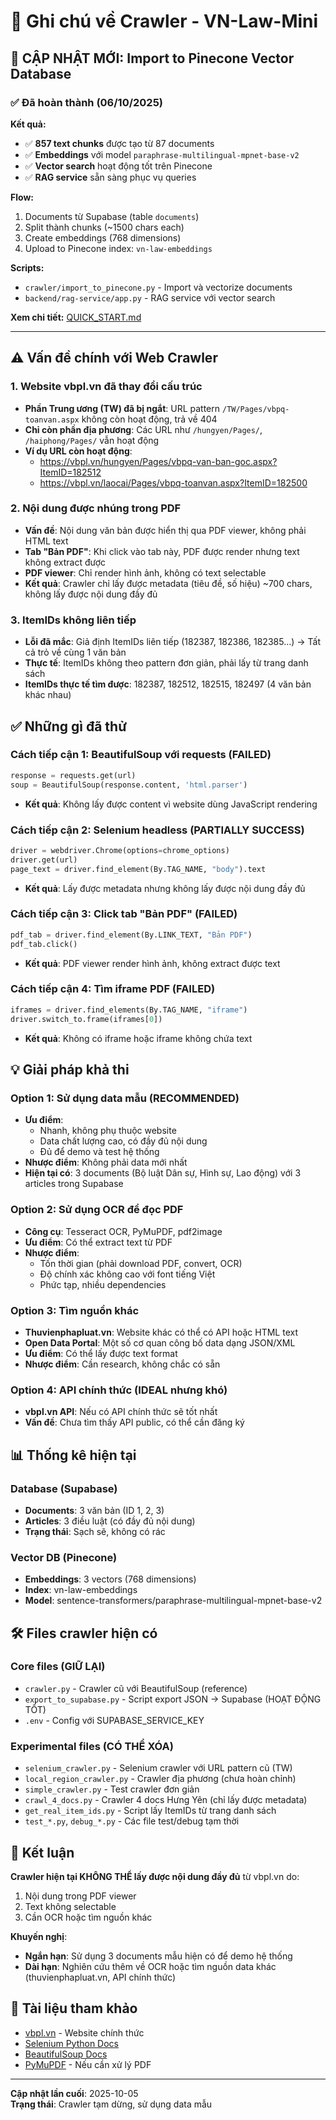 # 📝 Ghi chú về Crawler - VN-Law-Mini

## 🎉 CẬP NHẬT MỚI: Import to Pinecone Vector Database

### ✅ Đã hoàn thành (06/10/2025)

**Kết quả:**
- ✅ **857 text chunks** được tạo từ 87 documents
- ✅ **Embeddings** với model `paraphrase-multilingual-mpnet-base-v2`
- ✅ **Vector search** hoạt động tốt trên Pinecone
- ✅ **RAG service** sẵn sàng phục vụ queries

**Flow:**
1. Documents từ Supabase (table `documents`)
2. Split thành chunks (~1500 chars each)
3. Create embeddings (768 dimensions)
4. Upload to Pinecone index: `vn-law-embeddings`

**Scripts:**
- `crawler/import_to_pinecone.py` - Import và vectorize documents
- `backend/rag-service/app.py` - RAG service với vector search

**Xem chi tiết:** [QUICK_START.md](./QUICK_START.md)

---

## ⚠️ Vấn đề chính với Web Crawler

### 1. Website vbpl.vn đã thay đổi cấu trúc

-   **Phần Trung ương (TW) đã bị ngắt**: URL pattern `/TW/Pages/vbpq-toanvan.aspx` không còn hoạt động, trả về 404
-   **Chỉ còn phần địa phương**: Các URL như `/hungyen/Pages/`, `/haiphong/Pages/` vẫn hoạt động
-   **Ví dụ URL còn hoạt động**:
    -   https://vbpl.vn/hungyen/Pages/vbpq-van-ban-goc.aspx?ItemID=182512
    -   https://vbpl.vn/laocai/Pages/vbpq-toanvan.aspx?ItemID=182500

### 2. Nội dung được nhúng trong PDF

-   **Vấn đề**: Nội dung văn bản được hiển thị qua PDF viewer, không phải HTML text
-   **Tab "Bản PDF"**: Khi click vào tab này, PDF được render nhưng text không extract được
-   **PDF viewer**: Chỉ render hình ảnh, không có text selectable
-   **Kết quả**: Crawler chỉ lấy được metadata (tiêu đề, số hiệu) ~700 chars, không lấy được nội dung đầy đủ

### 3. ItemIDs không liên tiếp

-   **Lỗi đã mắc**: Giả định ItemIDs liên tiếp (182387, 182386, 182385...) → Tất cả trỏ về cùng 1 văn bản
-   **Thực tế**: ItemIDs không theo pattern đơn giản, phải lấy từ trang danh sách
-   **ItemIDs thực tế tìm được**: 182387, 182512, 182515, 182497 (4 văn bản khác nhau)

## ✅ Những gì đã thử

### Cách tiếp cận 1: BeautifulSoup với requests (FAILED)

```python
response = requests.get(url)
soup = BeautifulSoup(response.content, 'html.parser')
```

-   **Kết quả**: Không lấy được content vì website dùng JavaScript rendering

### Cách tiếp cận 2: Selenium headless (PARTIALLY SUCCESS)

```python
driver = webdriver.Chrome(options=chrome_options)
driver.get(url)
page_text = driver.find_element(By.TAG_NAME, "body").text
```

-   **Kết quả**: Lấy được metadata nhưng không lấy được nội dung đầy đủ

### Cách tiếp cận 3: Click tab "Bản PDF" (FAILED)

```python
pdf_tab = driver.find_element(By.LINK_TEXT, "Bản PDF")
pdf_tab.click()
```

-   **Kết quả**: PDF viewer render hình ảnh, không extract được text

### Cách tiếp cận 4: Tìm iframe PDF (FAILED)

```python
iframes = driver.find_elements(By.TAG_NAME, "iframe")
driver.switch_to.frame(iframes[0])
```

-   **Kết quả**: Không có iframe hoặc iframe không chứa text

## 💡 Giải pháp khả thi

### Option 1: Sử dụng data mẫu (RECOMMENDED)

-   **Ưu điểm**:
    -   Nhanh, không phụ thuộc website
    -   Data chất lượng cao, có đầy đủ nội dung
    -   Đủ để demo và test hệ thống
-   **Nhược điểm**: Không phải data mới nhất
-   **Hiện tại có**: 3 documents (Bộ luật Dân sự, Hình sự, Lao động) với 3 articles trong Supabase

### Option 2: Sử dụng OCR để đọc PDF

-   **Công cụ**: Tesseract OCR, PyMuPDF, pdf2image
-   **Ưu điểm**: Có thể extract text từ PDF
-   **Nhược điểm**:
    -   Tốn thời gian (phải download PDF, convert, OCR)
    -   Độ chính xác không cao với font tiếng Việt
    -   Phức tạp, nhiều dependencies

### Option 3: Tìm nguồn khác

-   **Thuvienphapluat.vn**: Website khác có thể có API hoặc HTML text
-   **Open Data Portal**: Một số cơ quan công bố data dạng JSON/XML
-   **Ưu điểm**: Có thể lấy được text format
-   **Nhược điểm**: Cần research, không chắc có sẵn

### Option 4: API chính thức (IDEAL nhưng khó)

-   **vbpl.vn API**: Nếu có API chính thức sẽ tốt nhất
-   **Vấn đề**: Chưa tìm thấy API public, có thể cần đăng ký

## 📊 Thống kê hiện tại

### Database (Supabase)

-   **Documents**: 3 văn bản (ID 1, 2, 3)
-   **Articles**: 3 điều luật (có đầy đủ nội dung)
-   **Trạng thái**: Sạch sẽ, không có rác

### Vector DB (Pinecone)

-   **Embeddings**: 3 vectors (768 dimensions)
-   **Index**: vn-law-embeddings
-   **Model**: sentence-transformers/paraphrase-multilingual-mpnet-base-v2

## 🛠️ Files crawler hiện có

### Core files (GIỮ LẠI)

-   `crawler.py` - Crawler cũ với BeautifulSoup (reference)
-   `export_to_supabase.py` - Script export JSON → Supabase (HOẠT ĐỘNG TỐT)
-   `.env` - Config với SUPABASE_SERVICE_KEY

### Experimental files (CÓ THỂ XÓA)

-   `selenium_crawler.py` - Selenium crawler với URL pattern cũ (TW)
-   `local_region_crawler.py` - Crawler địa phương (chưa hoàn chỉnh)
-   `simple_crawler.py` - Test crawler đơn giản
-   `crawl_4_docs.py` - Crawler 4 docs Hưng Yên (chỉ lấy được metadata)
-   `get_real_item_ids.py` - Script lấy ItemIDs từ trang danh sách
-   `test_*.py`, `debug_*.py` - Các file test/debug tạm thời

## 📝 Kết luận

**Crawler hiện tại KHÔNG THỂ lấy được nội dung đầy đủ** từ vbpl.vn do:

1. Nội dung trong PDF viewer
2. Text không selectable
3. Cần OCR hoặc tìm nguồn khác

**Khuyến nghị**:

-   **Ngắn hạn**: Sử dụng 3 documents mẫu hiện có để demo hệ thống
-   **Dài hạn**: Nghiên cứu thêm về OCR hoặc tìm nguồn data khác (thuvienphapluat.vn, API chính thức)

## 🔗 Tài liệu tham khảo

-   [vbpl.vn](https://vbpl.vn/) - Website chính thức
-   [Selenium Python Docs](https://selenium-python.readthedocs.io/)
-   [BeautifulSoup Docs](https://www.crummy.com/software/BeautifulSoup/bs4/doc/)
-   [PyMuPDF](https://pymupdf.readthedocs.io/) - Nếu cần xử lý PDF

---

**Cập nhật lần cuối**: 2025-10-05  
**Trạng thái**: Crawler tạm dừng, sử dụng data mẫu
